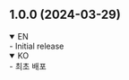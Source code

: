 ## 1.0.0 (2024-03-29)
<details open>
 <summary>EN</summary>
- Initial release
</details>
<details open>
 <summary>KO</summary>
- 최초 배포 
</details>